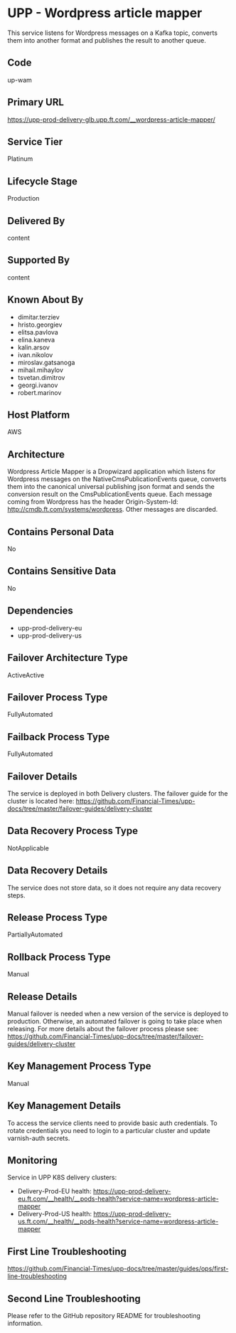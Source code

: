 # UPP - Wordpress article mapper

This service listens for Wordpress messages on a Kafka topic, converts them into another format and publishes the result to another queue.

## Code

up-wam

## Primary URL

<https://upp-prod-delivery-glb.upp.ft.com/__wordpress-article-mapper/>

## Service Tier

Platinum

## Lifecycle Stage

Production

## Delivered By

content

## Supported By

content

## Known About By

- dimitar.terziev
- hristo.georgiev
- elitsa.pavlova
- elina.kaneva
- kalin.arsov
- ivan.nikolov
- miroslav.gatsanoga
- mihail.mihaylov
- tsvetan.dimitrov
- georgi.ivanov
- robert.marinov

## Host Platform

AWS

## Architecture

Wordpress Article Mapper is a Dropwizard application which listens for Wordpress messages on the NativeCmsPublicationEvents 
queue, converts them into the canonical universal publishing json format and sends the conversion result on the 
CmsPublicationEvents queue. Each message coming from Wordpress has the header Origin-System-Id: http://cmdb.ft.com/systems/wordpress. 
Other messages are discarded.

## Contains Personal Data

No

## Contains Sensitive Data

No

## Dependencies

- upp-prod-delivery-eu
- upp-prod-delivery-us

## Failover Architecture Type

ActiveActive

## Failover Process Type

FullyAutomated

## Failback Process Type

FullyAutomated

## Failover Details

The service is deployed in both Delivery clusters.
The failover guide for the cluster is located here:
<https://github.com/Financial-Times/upp-docs/tree/master/failover-guides/delivery-cluster>

## Data Recovery Process Type

NotApplicable

## Data Recovery Details

The service does not store data, so it does not require any data recovery steps.

## Release Process Type

PartiallyAutomated

## Rollback Process Type

Manual

## Release Details

Manual failover is needed when a new version of
the service is deployed to production.
Otherwise, an automated failover is going to take place when releasing.
For more details about the failover process please see: <https://github.com/Financial-Times/upp-docs/tree/master/failover-guides/delivery-cluster>

## Key Management Process Type

Manual

## Key Management Details

To access the service clients need to provide basic auth credentials.
To rotate credentials you need to login to a particular cluster and update varnish-auth secrets.

## Monitoring

Service in UPP K8S delivery clusters:

- Delivery-Prod-EU health: <https://upp-prod-delivery-eu.ft.com/__health/__pods-health?service-name=wordpress-article-mapper>
- Delivery-Prod-US health: <https://upp-prod-delivery-us.ft.com/__health/__pods-health?service-name=wordpress-article-mapper>

## First Line Troubleshooting

<https://github.com/Financial-Times/upp-docs/tree/master/guides/ops/first-line-troubleshooting>

## Second Line Troubleshooting

Please refer to the GitHub repository README for troubleshooting information.

